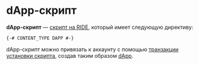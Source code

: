 # dApp-скрипт

**dApp-скрипт** — [скрипт на RIDE](/ru/ride/script), который имеет следующую директиву:

```ride
{-# CONTENT_TYPE DAPP #-}
```

dApp-скрипт можно привязать к аккаунту с помощью [транзакции установки скрипта](/ru/blockchain/transaction-type/set-script-transaction), создав таким образом [dApp](/ru/blockchain/account/dapp).
